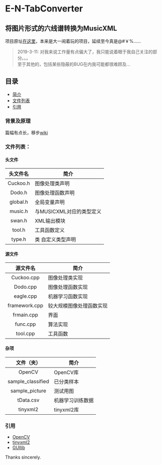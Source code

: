 # E-N-TabConverter
## 将图片形式的六线谱转换为MusicXML

项目原址[在这里](https://github.com/EscapeLand/ELand-chordConverter)，本来是大一闹着玩的项目，延续至今真是@#￥%……

> 2019-3-11: 对我来说工作量有点偏大了，我只能说着眼于我自己关注的部分。。。<br>
  至于其他的，包括某些隐蔽的BUG在内我可能都很难顾及...

## 目录

  * [简介](#背景及原理)
  * [文件列表](#文件列表)
  * [引用](#引用)
  
### 背景及原理

  篇幅有点长，移步[wiki](https://github.com/YuanWangZhe/E-N-TabConverter/wiki/原理)

### 文件列表：

#### 头文件

|头文件名      |简介                         |
|:-----------:|-----------------------------|
|Cuckoo.h     |图像处理类声明                  |
|Dodo.h       |图像处理函数声明                |
|global.h     |全局变量声明                  |
|music.h      |与MUSICXML对应的类型定义       |
|swan.h       |XML输出模块                   |
|tool.h       |工具函数定义                   |
|type.h       |类 自定义类型声明              |

#### 源文件

|源文件名      |简介                          |
|:-----------:|------------------------------|
|Cuckoo.cpp   |图像处理类实现                  |
|Dodo.cpp     |图像处理函数实现                |
|eagle.cpp    |机器学习函数实现                |
|framework.cpp|较大规模图像处理函数实现          |
|frmain.cpp   |界面                           |
|func.cpp     |算法实现                       |
|tool.cpp     |工具函数                       |

#### 杂项

|文件（夹）         |简介                          |
|:---------------:|------------------------------|
|OpenCV           |OpenCV库                     |
|sample_classified|已分类样本                     |
|sample_picture   |测试用图                      |
|tData.csv        |机器学习训练数据                |
|tinyxml2         |tinyxml2库                     |

### 引用

* [OpenCV](https://github.com/opencv/opencv)
* [tinyxml2](https://github.com/leethomason/tinyxml2)
* [GUIlib](https://github.com/YuanWangZhe/GUIlib)

Thanks sincerely.
